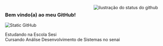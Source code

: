 <img align='right' src="https://github-readme-stats.vercel.app/api?username=AliceEingMayer&show_icons=true&title_color=9400d3&text_color=a28af9&icon_color=9400d3&bg_color=c897e5&cache_seconds=2300" alt="ilustração do status do github">

### Bem vindo(a) ao meu GitHub!
 
<img src="https://img.shields.io/static/v1?label=Overview&message=AliceEingMayer&color=a28af9&style=for-the-badge&logo=GitHub" alt="Static GitHub">

<p>Estudando na Escola Sesi<br/> Cursando Análise Desenvolvimento de Sistemas no senai</p>
